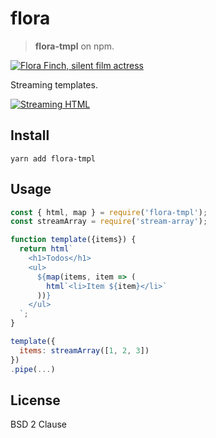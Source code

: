 # flora

> __flora-tmpl__ on npm.



[![Flora Finch, silent film actress](https://user-images.githubusercontent.com/361671/31864759-7ce1b858-b731-11e7-9984-0b60ba9ff9bd.jpg)](https://en.wikipedia.org/wiki/Flora_Finch)

Streaming templates.

[![Streaming HTML](https://asciinema.org/a/GD3kGM9Pqb4y3UcraKAiRnk2o.png)](https://asciinema.org/a/GD3kGM9Pqb4y3UcraKAiRnk2o)


## Install

```shell
yarn add flora-tmpl
```

## Usage

```js
const { html, map } = require('flora-tmpl');
const streamArray = require('stream-array');

function template({items}) {
  return html`
    <h1>Todos</h1>
    <ul>
      ${map(items, item => (
        html`<li>Item ${item}</li>`
      ))}
    </ul>
  `;
}

template({
  items: streamArray([1, 2, 3])
})
.pipe(...)
```

## License

BSD 2 Clause
